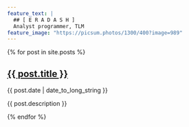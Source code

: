 ```yaml
---
feature_text: |
  ## [ E R A D A S H ]
  Analyst programmer, TLM
feature_image: "https://picsum.photos/1300/400?image=989"
---
```


{% for post in site.posts %}
  <article>
    <h2>
      <a href="{{ post.url }}">
        {{ post.title }}
      </a>
    </h2>
    <time datetime="{{ post.date | date: "%m-%d-%Y" }}">{{ post.date | date_to_long_string }}</time>
    <p>
    {{ post.description }}
    </p>
  </article>
{% endfor %} 